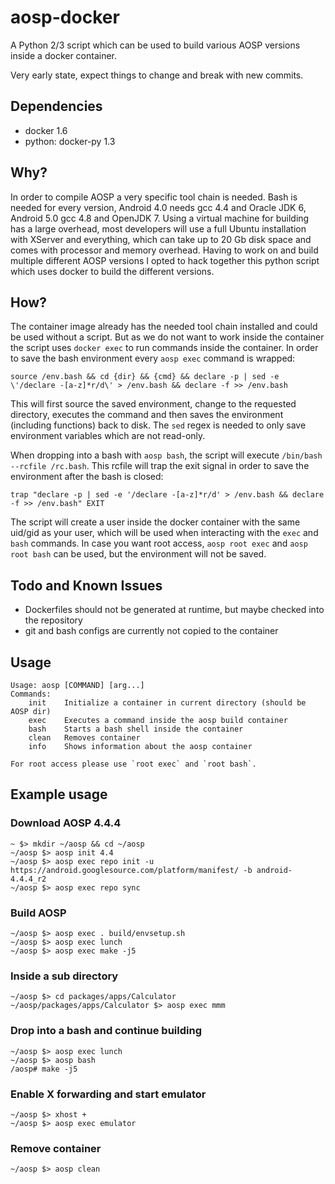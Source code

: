# aosp-docker

A Python 2/3 script which can be used to build various AOSP versions inside a docker container.

Very early state, expect things to change and break with new commits.

## Dependencies

* docker 1.6
* python: docker-py 1.3

## Why?

In order to compile AOSP a very specific tool chain is needed. Bash is needed for every version, Android 4.0 needs gcc 4.4 and Oracle JDK 6, Android 5.0 gcc 4.8 and OpenJDK 7. Using a virtual machine for building has a large overhead, most developers will use a full Ubuntu installation with XServer and everything, which can take up to 20 Gb disk space and comes with processor and memory overhead. Having to work on and build multiple different AOSP versions I opted to hack together this python script which uses docker to build the different versions.

## How?

The container image already has the needed tool chain installed and could be used without a script. But as we do not want to work inside the container the script uses `docker exec` to run commands inside the container. In order to save the bash environment every `aosp exec` command is wrapped:

	source /env.bash && cd {dir} && {cmd} && declare -p | sed -e \'/declare -[a-z]*r/d\' > /env.bash && declare -f >> /env.bash

This will first source the saved environment, change to the requested directory, executes the command and then saves the environment (including functions) back to disk. The `sed` regex is needed to only save environment variables which are not read-only.

When dropping into a bash with `aosp bash`, the script will execute `/bin/bash --rcfile /rc.bash`. This rcfile will trap the exit signal in order to save the environment after the bash is closed:

	trap "declare -p | sed -e '/declare -[a-z]*r/d' > /env.bash && declare -f >> /env.bash" EXIT

The script will create a user inside the docker container with the same uid/gid as your user, which will be used when interacting with the `exec` and `bash` commands. In case you want root access, `aosp root exec` and `aosp root bash` can be used, but the environment will not be saved.

## Todo and Known Issues

* Dockerfiles should not be generated at runtime, but maybe checked into the repository
* git and bash configs are currently not copied to the container

## Usage
	Usage: aosp [COMMAND] [arg...]
	Commands:
		init	Initialize a container in current directory (should be AOSP dir)
		exec	Executes a command inside the aosp build container
		bash	Starts a bash shell inside the container
		clean	Removes container
		info	Shows information about the aosp container

	For root access please use `root exec` and `root bash`.

## Example usage

### Download AOSP 4.4.4
	~ $> mkdir ~/aosp && cd ~/aosp
	~/aosp $> aosp init 4.4
	~/aosp $> aosp exec repo init -u https://android.googlesource.com/platform/manifest/ -b android-4.4.4_r2
	~/aosp $> aosp exec repo sync

### Build AOSP
	~/aosp $> aosp exec . build/envsetup.sh
	~/aosp $> aosp exec lunch
	~/aosp $> aosp exec make -j5

### Inside a sub directory
	~/aosp $> cd packages/apps/Calculator
	~/aosp/packages/apps/Calculator $> aosp exec mmm

### Drop into a bash and continue building
	~/aosp $> aosp exec lunch
	~/aosp $> aosp bash
	/aosp# make -j5
	
### Enable X forwarding and start emulator
	~/aosp $> xhost +
	~/aosp $> aosp exec emulator
	
### Remove container
	~/aosp $> aosp clean
